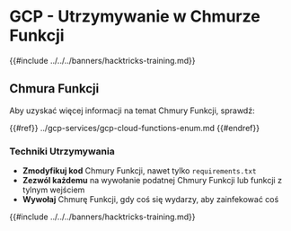 # GCP - Utrzymywanie w Chmurze Funkcji

{{#include ../../../banners/hacktricks-training.md}}

## Chmura Funkcji

Aby uzyskać więcej informacji na temat Chmury Funkcji, sprawdź:

{{#ref}}
../gcp-services/gcp-cloud-functions-enum.md
{{#endref}}

### Techniki Utrzymywania

- **Zmodyfikuj kod** Chmury Funkcji, nawet tylko `requirements.txt`
- **Zezwól każdemu** na wywołanie podatnej Chmury Funkcji lub funkcji z tylnym wejściem
- **Wywołaj** Chmurę Funkcji, gdy coś się wydarzy, aby zainfekować coś

{{#include ../../../banners/hacktricks-training.md}}
